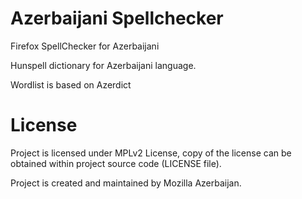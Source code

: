 # Azerbaijani Spellchecker
Firefox SpellChecker for Azerbaijani

Hunspell dictionary for Azerbaijani language.

Wordlist is based on Azerdict

# License
Project is licensed under MPLv2 License, copy of the license can be obtained within project source code (LICENSE file).

Project is created and maintained by Mozilla Azerbaijan.
